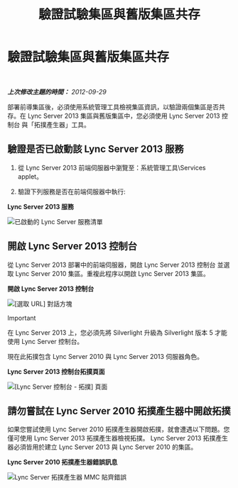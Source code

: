 ﻿---
title: 驗證試驗集區與舊版集區共存
TOCTitle: 驗證試驗集區與舊版集區共存
ms:assetid: fe7e14bb-c7eb-4719-b154-009e99360520
ms:mtpsurl: https://technet.microsoft.com/zh-tw/library/JJ205420(v=OCS.15)
ms:contentKeyID: 49292922
ms.date: 08/10/2015
mtps_version: v=OCS.15
ms.translationtype: HT
---

# 驗證試驗集區與舊版集區共存

 

_**上次修改主題的時間：** 2012-09-29_

部署前導集區後，必須使用系統管理工具檢視集區資訊，以驗證兩個集區是否共存。在 Lync Server 2013 集區與舊版集區中，您必須使用 Lync Server 2013 控制台 與「拓撲產生器」工具。

## 驗證是否已啟動該 Lync Server 2013 服務

1.  從 Lync Server 2013 前端伺服器中瀏覽至：系統管理工具\\Services applet。

2.  驗證下列服務是否在前端伺服器中執行:

**Lync Server 2013 服務**

![已啟動的 Lync Server 服務清單](images/JJ205420.cfff9385-6bf6-461c-982c-e727c9f20b70(OCS.15).png "已啟動的 Lync Server 服務清單")

## 開啟 Lync Server 2013 控制台

從 Lync Server 2013 部署中的前端伺服器，開啟 Lync Server 2013 控制台 並選取 Lync Server 2010 集區。重複此程序以開啟 Lync Server 2013 集區。

**開啟 Lync Server 2013 控制台**

![\[選取 URL\] 對話方塊](images/JJ205420.b1f8e650-9c3c-4563-a403-5069f198342f(OCS.15).png "[選取 URL] 對話方塊")

> [!IMPORTANT]  
> 在 Lync Server 2013 上，您必須先將 Silverlight 升級為 Silverlight 版本 5 才能使用 Lync Server 控制台。



現在此拓撲包含 Lync Server 2010 與 Lync Server 2013 伺服器角色。

**Lync Server 2013 控制台拓撲頁面**

![\[Lync Server 控制台 - 拓撲\] 頁面](images/JJ205420.4ed1cc7a-cb3e-42f6-82e2-6d4d71d19352(OCS.15).jpg "[Lync Server 控制台 - 拓撲] 頁面")

## 請勿嘗試在 Lync Server 2010 拓撲產生器中開啟拓撲

如果您嘗試使用 Lync Server 2010 拓撲產生器開啟拓撲，就會遭遇以下問題。您僅可使用 Lync Server 2013 拓撲產生器檢視拓撲。 Lync Server 2013 拓撲產生器必須皆用於建立 Lync Server 2013 與 Lync Server 2010 的集區。

**Lync Server 2010 拓撲產生器錯誤訊息**

![Lync Server 拓撲產生器 MMC 貼齊錯誤](images/JJ205420.f6666343-c348-4d81-ae0e-6ba5a44e16c4(OCS.15).png "Lync Server 拓撲產生器 MMC 貼齊錯誤")

